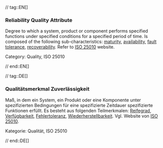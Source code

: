 // tag::EN[]
### Reliability Quality Attribute
Degree to which a system, product or component performs specified functions under specified conditions for a specified period of time.
Is composed of the following sub-characteristics: [maturity](#term-maturity-quality-attribute), [availability](#term-availability-quality-attribute), [fault tolerance](#term-fault-tolerance-quality-attribute), [recoverability](#term-recoverability-quality-attribute).
Refer to [ISO 25010](https://iso25000.com/index.php/en/iso-25000-standards/iso-25010) website.

Category: Quality, ISO 25010


// end::EN[]

// tag::DE[]
### Qualitätsmerkmal Zuverlässigkeit

Maß, in dem ein System, ein Produkt oder eine Komponente unter
spezifizierten Bedingungen für eine spezifizierte Zeitdauer
spezifizierte Funktionen erfüllt. Es besteht aus folgenden
Teilmerkmalen: [Reifegrad](#term-maturity-quality-attribute),
[Verfügbarkeit](#term-availability-quality-attribute), [Fehlertoleranz](#term-fault-tolerance-quality-attribute),
[Wiederherstellbarkeit](#term-recoverability-quality-attribute). Vgl. Website von [ISO
25010](https://iso25000.com/index.php/en/iso-25000-standards/iso-25010).

Kategorie: Qualität, ISO 25010



// end::DE[]

